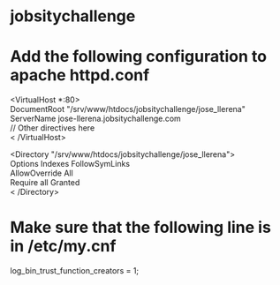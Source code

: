 # jobsitychallenge

# Add the following configuration to apache httpd.conf

<VirtualHost *:80> <br>
    DocumentRoot "/srv/www/htdocs/jobsitychallenge/jose_llerena" <br>
    ServerName jose-llerena.jobsitychallenge.com <br>
//    Other directives here <br>
< /VirtualHost> <br>

<Directory "/srv/www/htdocs/jobsitychallenge/jose_llerena"> <br>
Options Indexes FollowSymLinks <br>
AllowOverride All <br> 
Require all Granted <br>
< /Directory> <br>

# Make sure that the following line is in /etc/my.cnf
log_bin_trust_function_creators = 1;
